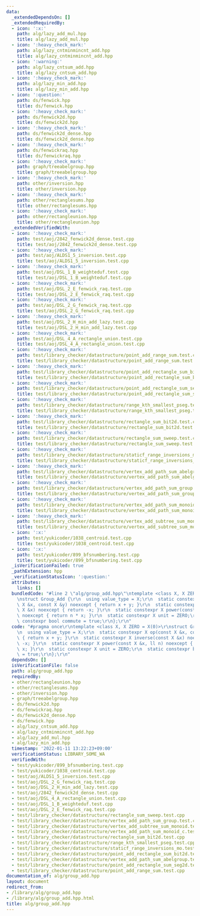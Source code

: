 ```yaml
---
data:
  _extendedDependsOn: []
  _extendedRequiredBy:
  - icon: ':x:'
    path: alg/lazy_add_mul.hpp
    title: alg/lazy_add_mul.hpp
  - icon: ':heavy_check_mark:'
    path: alg/lazy_cntminmincnt_add.hpp
    title: alg/lazy_cntminmincnt_add.hpp
  - icon: ':warning:'
    path: alg/lazy_cntsum_add.hpp
    title: alg/lazy_cntsum_add.hpp
  - icon: ':heavy_check_mark:'
    path: alg/lazy_min_add.hpp
    title: alg/lazy_min_add.hpp
  - icon: ':question:'
    path: ds/fenwick.hpp
    title: ds/fenwick.hpp
  - icon: ':heavy_check_mark:'
    path: ds/fenwick2d.hpp
    title: ds/fenwick2d.hpp
  - icon: ':heavy_check_mark:'
    path: ds/fenwick2d_dense.hpp
    title: ds/fenwick2d_dense.hpp
  - icon: ':heavy_check_mark:'
    path: ds/fenwickraq.hpp
    title: ds/fenwickraq.hpp
  - icon: ':heavy_check_mark:'
    path: graph/treeabelgroup.hpp
    title: graph/treeabelgroup.hpp
  - icon: ':heavy_check_mark:'
    path: other/inversion.hpp
    title: other/inversion.hpp
  - icon: ':heavy_check_mark:'
    path: other/rectanglesums.hpp
    title: other/rectanglesums.hpp
  - icon: ':heavy_check_mark:'
    path: other/rectangleunion.hpp
    title: other/rectangleunion.hpp
  _extendedVerifiedWith:
  - icon: ':heavy_check_mark:'
    path: test/aoj/2842_fenwick2d_dense.test.cpp
    title: test/aoj/2842_fenwick2d_dense.test.cpp
  - icon: ':heavy_check_mark:'
    path: test/aoj/ALDS1_5_inversion.test.cpp
    title: test/aoj/ALDS1_5_inversion.test.cpp
  - icon: ':heavy_check_mark:'
    path: test/aoj/DSL_1_B_weighteduf.test.cpp
    title: test/aoj/DSL_1_B_weighteduf.test.cpp
  - icon: ':heavy_check_mark:'
    path: test/aoj/DSL_2_E_fenwick_raq.test.cpp
    title: test/aoj/DSL_2_E_fenwick_raq.test.cpp
  - icon: ':heavy_check_mark:'
    path: test/aoj/DSL_2_G_fenwick_raq.test.cpp
    title: test/aoj/DSL_2_G_fenwick_raq.test.cpp
  - icon: ':heavy_check_mark:'
    path: test/aoj/DSL_2_H_min_add_lazy.test.cpp
    title: test/aoj/DSL_2_H_min_add_lazy.test.cpp
  - icon: ':heavy_check_mark:'
    path: test/aoj/DSL_4_A_rectangle_union.test.cpp
    title: test/aoj/DSL_4_A_rectangle_union.test.cpp
  - icon: ':heavy_check_mark:'
    path: test/library_checker/datastructure/point_add_range_sum.test.cpp
    title: test/library_checker/datastructure/point_add_range_sum.test.cpp
  - icon: ':heavy_check_mark:'
    path: test/library_checker/datastructure/point_add_rectangle_sum_bit2d.test.cpp
    title: test/library_checker/datastructure/point_add_rectangle_sum_bit2d.test.cpp
  - icon: ':heavy_check_mark:'
    path: test/library_checker/datastructure/point_add_rectangle_sum_seg2d.test.cpp
    title: test/library_checker/datastructure/point_add_rectangle_sum_seg2d.test.cpp
  - icon: ':heavy_check_mark:'
    path: test/library_checker/datastructure/range_kth_smallest_pseg.test.cpp
    title: test/library_checker/datastructure/range_kth_smallest_pseg.test.cpp
  - icon: ':heavy_check_mark:'
    path: test/library_checker/datastructure/rectangle_sum_bit2d.test.cpp
    title: test/library_checker/datastructure/rectangle_sum_bit2d.test.cpp
  - icon: ':heavy_check_mark:'
    path: test/library_checker/datastructure/rectangle_sum_sweep.test.cpp
    title: test/library_checker/datastructure/rectangle_sum_sweep.test.cpp
  - icon: ':heavy_check_mark:'
    path: test/library_checker/datastructure/staticf_range_inversions_mo.test.cpp
    title: test/library_checker/datastructure/staticf_range_inversions_mo.test.cpp
  - icon: ':heavy_check_mark:'
    path: test/library_checker/datastructure/vertex_add_path_sum_abelgroup.test.cpp
    title: test/library_checker/datastructure/vertex_add_path_sum_abelgroup.test.cpp
  - icon: ':heavy_check_mark:'
    path: test/library_checker/datastructure/vertex_add_path_sum_group.test.cpp
    title: test/library_checker/datastructure/vertex_add_path_sum_group.test.cpp
  - icon: ':heavy_check_mark:'
    path: test/library_checker/datastructure/vertex_add_path_sum_monoid_c.test.cpp
    title: test/library_checker/datastructure/vertex_add_path_sum_monoid_c.test.cpp
  - icon: ':heavy_check_mark:'
    path: test/library_checker/datastructure/vertex_add_subtree_sum_monoid.test.cpp
    title: test/library_checker/datastructure/vertex_add_subtree_sum_monoid.test.cpp
  - icon: ':x:'
    path: test/yukicoder/1038_centroid.test.cpp
    title: test/yukicoder/1038_centroid.test.cpp
  - icon: ':x:'
    path: test/yukicoder/899_bfsnumbering.test.cpp
    title: test/yukicoder/899_bfsnumbering.test.cpp
  _isVerificationFailed: true
  _pathExtension: hpp
  _verificationStatusIcon: ':question:'
  attributes:
    links: []
  bundledCode: "#line 2 \"alg/group_add.hpp\"\ntemplate <class X, X ZERO = X(0)>\r\
    \nstruct Group_Add {\r\n  using value_type = X;\r\n  static constexpr X op(const\
    \ X &x, const X &y) noexcept { return x + y; }\r\n  static constexpr X inverse(const\
    \ X &x) noexcept { return -x; }\r\n  static constexpr X power(const X &x, ll n)\
    \ noexcept { return n * x; }\r\n  static constexpr X unit = ZERO;\r\n  static\
    \ constexpr bool commute = true;\r\n};\r\n"
  code: "#pragma once\r\ntemplate <class X, X ZERO = X(0)>\r\nstruct Group_Add {\r\
    \n  using value_type = X;\r\n  static constexpr X op(const X &x, const X &y) noexcept\
    \ { return x + y; }\r\n  static constexpr X inverse(const X &x) noexcept { return\
    \ -x; }\r\n  static constexpr X power(const X &x, ll n) noexcept { return n *\
    \ x; }\r\n  static constexpr X unit = ZERO;\r\n  static constexpr bool commute\
    \ = true;\r\n};\r\n"
  dependsOn: []
  isVerificationFile: false
  path: alg/group_add.hpp
  requiredBy:
  - other/rectangleunion.hpp
  - other/rectanglesums.hpp
  - other/inversion.hpp
  - graph/treeabelgroup.hpp
  - ds/fenwick2d.hpp
  - ds/fenwickraq.hpp
  - ds/fenwick2d_dense.hpp
  - ds/fenwick.hpp
  - alg/lazy_cntsum_add.hpp
  - alg/lazy_cntminmincnt_add.hpp
  - alg/lazy_add_mul.hpp
  - alg/lazy_min_add.hpp
  timestamp: '2022-01-11 13:22:23+09:00'
  verificationStatus: LIBRARY_SOME_WA
  verifiedWith:
  - test/yukicoder/899_bfsnumbering.test.cpp
  - test/yukicoder/1038_centroid.test.cpp
  - test/aoj/ALDS1_5_inversion.test.cpp
  - test/aoj/DSL_2_G_fenwick_raq.test.cpp
  - test/aoj/DSL_2_H_min_add_lazy.test.cpp
  - test/aoj/2842_fenwick2d_dense.test.cpp
  - test/aoj/DSL_4_A_rectangle_union.test.cpp
  - test/aoj/DSL_1_B_weighteduf.test.cpp
  - test/aoj/DSL_2_E_fenwick_raq.test.cpp
  - test/library_checker/datastructure/rectangle_sum_sweep.test.cpp
  - test/library_checker/datastructure/vertex_add_path_sum_group.test.cpp
  - test/library_checker/datastructure/vertex_add_subtree_sum_monoid.test.cpp
  - test/library_checker/datastructure/vertex_add_path_sum_monoid_c.test.cpp
  - test/library_checker/datastructure/rectangle_sum_bit2d.test.cpp
  - test/library_checker/datastructure/range_kth_smallest_pseg.test.cpp
  - test/library_checker/datastructure/staticf_range_inversions_mo.test.cpp
  - test/library_checker/datastructure/point_add_rectangle_sum_bit2d.test.cpp
  - test/library_checker/datastructure/vertex_add_path_sum_abelgroup.test.cpp
  - test/library_checker/datastructure/point_add_rectangle_sum_seg2d.test.cpp
  - test/library_checker/datastructure/point_add_range_sum.test.cpp
documentation_of: alg/group_add.hpp
layout: document
redirect_from:
- /library/alg/group_add.hpp
- /library/alg/group_add.hpp.html
title: alg/group_add.hpp
---
```

